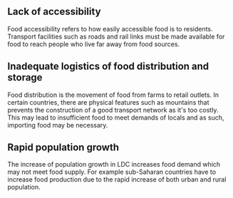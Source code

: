 ## Lack of accessibility
Food accessibility refers to how easily accessible food is to residents. Transport facilities such as roads and rail links must be made available for food to reach people who live far away from food sources.
## Inadequate logistics of food distribution and storage
Food distribution is the movement of food from farms to retail outlets. In certain countries, there are physical features such as mountains that prevents the construction of a good transport network as it's too costly. This may lead to insufficient food to meet demands of locals and as such, importing food may be necessary.
## Rapid population growth
The increase of population growth in LDC increases food demand which may not meet food supply.
For example sub-Saharan countries have to increase food production due to the rapid increase of both urban and rural population.